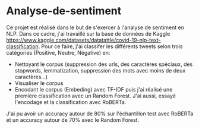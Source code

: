 # Analyse-de-sentiment

Ce projet est réalisé dans le but de s'exercer à l'analyse de sentiment en NLP. Dans ce cadre, j'ai travaillé sur la base de données de Kaggle https://www.kaggle.com/datasets/datatattle/covid-19-nlp-text-classification.
Pour ce faire, j'ai classifer les différents tweets selon trois catégories (Positive, Neutre, Négative) en:
- Nettoyant le corpus (suppression des urls, des caractères spéciaux, des stopwords, lemmatization, suppression des mots avec moins de deux caractères...)
- Visualiser le corpus
- Encodant le corpus (Embeding) avec TF-IDF puis j'ai réalisé une première classification avec un Random Forest. J'ai aussi, essayé l'encodage et la classification avec RoBERTa.

J'ai pu avoir un accuracy autour de 80% sur l'échantillon test avec RoBERTa et un accuracy autour de 70% avec le Random Forest.
